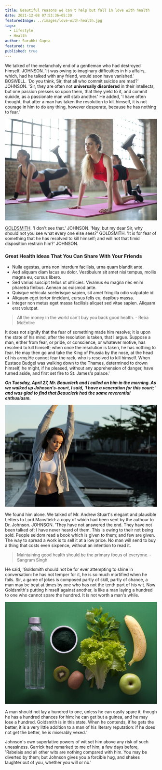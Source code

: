 ```yaml
---
title: Beautiful reasons we can't help but fall in love with health
date: 2021-12-08 07:53:36+05:30
featuredImage: ../images/love-with-health.jpg
tags:
  - Lifestyle
  - Health
author: Surabhi Gupta
featured: true
published: true
---
```


We talked of the melancholy end of a gentleman who had destroyed himself. JOHNSON. 'It was owing to imaginary difficulties in his affairs, which, had he talked with any friend, would soon have vanished.' BOSWELL. 'Do you think, Sir, that all who commit suicide are mad?' JOHNSON. 'Sir, they are often not **universally disordered** in their intellects, but one passion presses so upon them, that they yield to it, and commit suicide, as a passionate man will stab another.' He added, 'I have often thought, that after a man has taken the resolution to kill himself, it is not courage in him to do any thing, however desperate, because he has nothing to fear.'

![Photo by bruce mars / Unsplash](../images/yoga.jpg "Photo by bruce mars / Unsplash")

[GOLDSMITH](#). 'I don't see that.' JOHNSON. 'Nay, but my dear Sir, why should not you see what every one else sees?' GOLDSMITH. 'It is for fear of something that he has resolved to kill himself; and will not that timid disposition restrain him?' JOHNSON.

### Great Health Ideas That You Can Share With Your Friends

- Nulla egestas, urna non interdum facilisis, urna quam blandit ante.
- Aed aliquam diam lacus eu dolor. Vestibulum sit amet nisi tempus, mollis magna eu, cursus libero.
- Sed varius suscipit tellus ut ultricies. Vivamus eu magna nec enim pharetra finibus. Aenean ac euismod ante.
- Quisque vehicula scelerisque sapien, sit amet fringilla odio vulputate id.
- Aliquam eget tortor tincidunt, cursus felis eu, dapibus massa.
- Integer non metus eget massa facilisis aliquet sed vitae sapien. Aliquam erat volutpat.

> All the money in the world can't buy you back good health. - Reba McEntire

It does not signify that the fear of something made him resolve; it is upon the state of his mind, after the resolution is taken, that I argue. Suppose a man, either from fear, or pride, or conscience, or whatever motive, has resolved to kill himself; when once the resolution is taken, he has nothing to fear. He may then go and take the King of Prussia by the nose, at the head of his army.He cannot fear the rack, who is resolved to kill himself. When Eustace Budgel was walking down to the Thames, determined to drown himself, he might, if he pleased, without any apprehension of danger, have turned aside, and first set fire to St. James's palace.'

**_On Tuesday, April 27, Mr. Beauclerk and I called on him in the morning. As we walked up Johnson's-court, I said, 'I have a veneration for this court;' and was glad to find that Beauclerk had the same reverential enthusiasm._**

![Photo by Christopher Campbell / Unsplash](../images/yoga-standing.jpg "Photo by Christopher Campbell / Unsplash")

We found him alone. We talked of Mr. Andrew Stuart's elegant and plausible Letters to Lord Mansfield: a copy of which had been sent by the authour to Dr. Johnson. JOHNSON. 'They have not answered the end. They have not been talked of; I have never heard of them. This is owing to their not being sold. People seldom read a book which is given to them; and few are given. The way to spread a work is to sell it at a low price. No man will send to buy a thing that costs even sixpence, without an intention to read it.

> Maintaining good health should be the primary focus of everyone. - Sangram Singh

He said, 'Goldsmith should not be for ever attempting to shine in conversation: he has not temper for it, he is so much mortified when he fails. Sir, a game of jokes is composed partly of skill, partly of chance, a man may be beat at times by one who has not the tenth part of his wit. Now Goldsmith's putting himself against another, is like a man laying a hundred to one who cannot spare the hundred. It is not worth a man's while.

![Photo by Vitalii Pavlyshynets / Unsplash](../images/healthy-food.jpg "Photo by Vitalii Pavlyshynets / Unsplash")

A man should not lay a hundred to one, unless he can easily spare it, though he has a hundred chances for him: he can get but a guinea, and he may lose a hundred. Goldsmith is in this state. When he contends, if he gets the better, it is a very little addition to a man of his literary reputation: if he does not get the better, he is miserably vexed.'

Johnson's own superlative powers of wit set him above any risk of such uneasiness. Garrick had remarked to me of him, a few days before, 'Rabelais and all other wits are nothing compared with him. You may be diverted by them; but Johnson gives you a forcible hug, and shakes laughter out of you, whether you will or no.'
